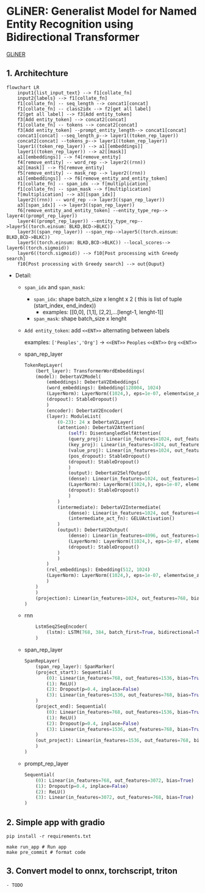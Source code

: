 # GLiNER: Generalist Model for Named Entity Recognition using Bidirectional Transformer
[GLiNER](https://arxiv.org/pdf/2311.08526)

## 1. Architechture
```mermaid
flowchart LR
    input1{list_input_text} --> f1[collate_fn]
    input2{labels} --> f1[collate_fn]
    f1[collate_fn] -- seq_length --> concat1[concat]
    f1[collate_fn] -- class2idx --> f2[get all label]
    f2[get all label] --> f3[Add entity_token]
    f3[Add entity_token] --> concat2[concat]
    f1[collate_fn] -- tokens --> concat2[concat]
    f3[Add entity_token] --prompt_entity_length--> concat1[concat]
    concat1[concat] --seq_length_p--> layer1((token_rep_layer))
    concat2[concat] --tokens_p--> layer1((token_rep_layer))
    layer1((token_rep_layer)) --> a1[[embeddings]]
    layer1((token_rep_layer)) --> a2[[mask]]
    a1[[embeddings]] --> f4[remove_entity]
    f4[remove_entity] -- word_rep --> layer2((rnn))
    a2[[mask]] --> f5[remove_entity]
    f5[remove_entity] -- mask_rep --> layer2((rnn))
    a1[[embeddings]] --> f6[remove_entity_and_entity_token]
    f1[collate_fn] -- span_idx --> f[multiplication]
    f1[collate_fn] -- span_mask --> f[multiplication]
    f[multiplication] --> a3[[span_idx]]
    layer2((rnn)) -- word_rep --> layer3((span_rep_layer))
    a3[[span_idx]] --> layer3((span_rep_layer))
    f6[remove_entity_and_entity_token] --entity_type_rep--> layer4((prompt_rep_layer))
    layer4((prompt_rep_layer)) --entity_type_rep-->layer5((torch.einsum: BLKD,BCD->BLKC))
    layer3((span_rep_layer)) --span_rep-->layer5((torch.einsum: BLKD,BCD->BLKC))
    layer5((torch.einsum: BLKD,BCD->BLKC)) --local_scores--> layer6((torch.sigmoid))
    layer6((torch.sigmoid)) --> f10[Post processing with Greedy search]
    f10[Post processing with Greedy search] --> out{Ouput}
```
- Detail:
    - `span_idx` and `span_mask`:
        - `span_idx`: shape batch_size x lenght x 2 ( this is list of tuple (start_index, end_index))
            - examples: [[0,0], [1,1], [2,2],...[lengt-1, lenght-1]]
        -  `span_mask`: shape batch_size x lenght
    - `Add entity_token`: add `<<ENT>>` alternating between labels

        examples: `['Peoples','Org']` -> `<<ENT>>` `Peoples` `<<ENT>>` `Org` `<<ENT>>`
    - span_rep_layer
        ```python
        TokenRepLayer(
            (bert_layer): TransformerWordEmbeddings(
            (model): DebertaV2Model(
                (embeddings): DebertaV2Embeddings(
                (word_embeddings): Embedding(128004, 1024)
                (LayerNorm): LayerNorm((1024,), eps=1e-07, elementwise_affine=True)
                (dropout): StableDropout()
                )
                (encoder): DebertaV2Encoder(
                (layer): ModuleList(
                    (0-23): 24 x DebertaV2Layer(
                    (attention): DebertaV2Attention(
                        (self): DisentangledSelfAttention(
                        (query_proj): Linear(in_features=1024, out_features=1024, bias=True)
                        (key_proj): Linear(in_features=1024, out_features=1024, bias=True)
                        (value_proj): Linear(in_features=1024, out_features=1024, bias=True)
                        (pos_dropout): StableDropout()
                        (dropout): StableDropout()
                        )
                        (output): DebertaV2SelfOutput(
                        (dense): Linear(in_features=1024, out_features=1024, bias=True)
                        (LayerNorm): LayerNorm((1024,), eps=1e-07, elementwise_affine=True)
                        (dropout): StableDropout()
                        )
                    )
                    (intermediate): DebertaV2Intermediate(
                        (dense): Linear(in_features=1024, out_features=4096, bias=True)
                        (intermediate_act_fn): GELUActivation()
                    )
                    (output): DebertaV2Output(
                        (dense): Linear(in_features=4096, out_features=1024, bias=True)
                        (LayerNorm): LayerNorm((1024,), eps=1e-07, elementwise_affine=True)
                        (dropout): StableDropout()
                    )
                    )
                )
                (rel_embeddings): Embedding(512, 1024)
                (LayerNorm): LayerNorm((1024,), eps=1e-07, elementwise_affine=True)
                )
            )
            )
            (projection): Linear(in_features=1024, out_features=768, bias=True)
        )
        ```

    - rnn
        ```python
            LstmSeq2SeqEncoder(
                (lstm): LSTM(768, 384, batch_first=True, bidirectional=True)
            )
        ```

    - span_rep_layer
        ```python
        SpanRepLayer(
            (span_rep_layer): SpanMarker(
            (project_start): Sequential(
                (0): Linear(in_features=768, out_features=1536, bias=True)
                (1): ReLU()
                (2): Dropout(p=0.4, inplace=False)
                (3): Linear(in_features=1536, out_features=768, bias=True)
            )
            (project_end): Sequential(
                (0): Linear(in_features=768, out_features=1536, bias=True)
                (1): ReLU()
                (2): Dropout(p=0.4, inplace=False)
                (3): Linear(in_features=1536, out_features=768, bias=True)
            )
            (out_project): Linear(in_features=1536, out_features=768, bias=True)
            )
        )
        ```
    - prompt_rep_layer
        ```python
        Sequential(
            (0): Linear(in_features=768, out_features=3072, bias=True)
            (1): Dropout(p=0.4, inplace=False)
            (2): ReLU()
            (3): Linear(in_features=3072, out_features=768, bias=True)
        )
        ```
## 2. Simple app with gradio
```
pip install -r requirements.txt

make run_app # Run app
make pre_commit # format code
```


## 3. Convert model to onnx, torchscript, triton
    - TODO

